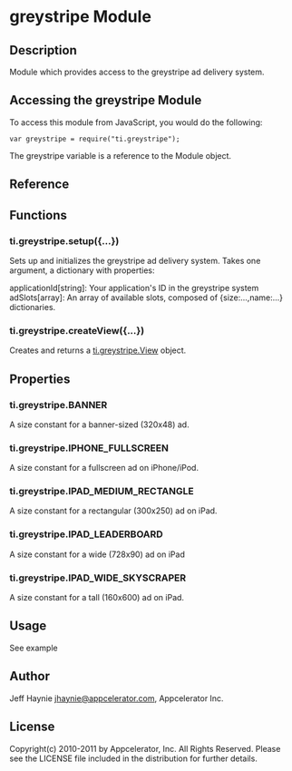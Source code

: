 # greystripe Module

## Description

Module which provides access to the greystripe ad delivery system.

## Accessing the greystripe Module

To access this module from JavaScript, you would do the following:

	var greystripe = require("ti.greystripe");

The greystripe variable is a reference to the Module object.	

## Reference

## Functions

### ti.greystripe.setup({...})

Sets up and initializes the greystripe ad delivery system.  Takes one argument,
a dictionary with properties:

applicationId[string]: Your application's ID in the greystripe system  
adSlots[array]: An array of available slots, composed of {size:...,name:...} dictionaries.

### ti.greystripe.createView({...})

Creates and returns a [ti.greystripe.View][] object.

## Properties

### ti.greystripe.BANNER

A size constant for a banner-sized (320x48) ad.

### ti.greystripe.IPHONE_FULLSCREEN

A size constant for a fullscreen ad on iPhone/iPod.

### ti.greystripe.IPAD_MEDIUM_RECTANGLE

A size constant for a rectangular (300x250) ad on iPad.

### ti.greystripe.IPAD_LEADERBOARD

A size constant for a wide (728x90) ad on iPad

### ti.greystripe.IPAD_WIDE_SKYSCRAPER

A size constant for a tall (160x600) ad on iPad.

## Usage

See example

## Author

Jeff Haynie <jhaynie@appcelerator.com>, Appcelerator Inc.

## License

Copyright(c) 2010-2011 by Appcelerator, Inc. All Rights Reserved. Please see the LICENSE file included in the distribution for further details.

[ti.greystripe.View]: view.html

